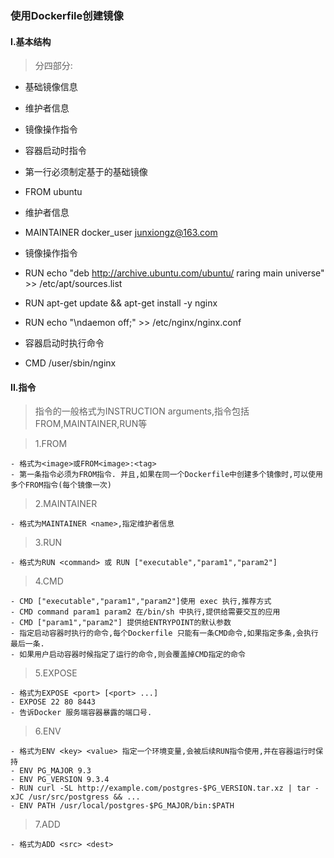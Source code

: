 ### 使用Dockerfile创建镜像

#### I.基本结构

  > 分四部分:

  - 基础镜像信息
  - 维护者信息
  - 镜像操作指令
  - 容器启动时指令

  - 第一行必须制定基于的基础镜像
  - FROM ubuntu

  - 维护者信息
  - MAINTAINER docker_user junxiongz@163.com

  - 镜像操作指令
  - RUN echo "deb http://archive.ubuntu.com/ubuntu/ raring main universe" >> /etc/apt/sources.list
  - RUN apt-get update && apt-get install -y nginx
  - RUN echo "\ndaemon off;" >> /etc/nginx/nginx.conf

  - 容器启动时执行命令
  - CMD /user/sbin/nginx

#### II.指令

  > 指令的一般格式为INSTRUCTION arguments,指令包括FROM,MAINTAINER,RUN等

  > 1.FROM

    - 格式为<image>或FROM<image>:<tag>
    - 第一条指令必须为FROM指令. 并且,如果在同一个Dockerfile中创建多个镜像时,可以使用多个FROM指令(每个镜像一次)

  > 2.MAINTAINER

    - 格式为MAINTAINER <name>,指定维护者信息

  > 3.RUN

    - 格式为RUN <command> 或 RUN ["executable","param1","param2"]

  > 4.CMD

    - CMD ["executable","param1","param2"]使用 exec 执行,推荐方式
    - CMD command param1 param2 在/bin/sh 中执行,提供给需要交互的应用
    - CMD ["param1","param2"] 提供给ENTRYPOINT的默认参数
    - 指定启动容器时执行的命令,每个Dockerfile 只能有一条CMD命令,如果指定多条,会执行最后一条.
    - 如果用户启动容器时候指定了运行的命令,则会覆盖掉CMD指定的命令

  > 5.EXPOSE

    - 格式为EXPOSE <port> [<port> ...]
    - EXPOSE 22 80 8443
    - 告诉Docker 服务端容器暴露的端口号.

  > 6.ENV

    - 格式为ENV <key> <value> 指定一个环境变量,会被后续RUN指令使用,并在容器运行时保持
    - ENV PG_MAJOR 9.3
    - ENV PG_VERSION 9.3.4
    - RUN curl -SL http://example.com/postgres-$PG_VERSION.tar.xz | tar -xJC /usr/src/postgress && ...
    - ENV PATH /usr/local/postgres-$PG_MAJOR/bin:$PATH

  > 7.ADD

    - 格式为ADD <src> <dest>
